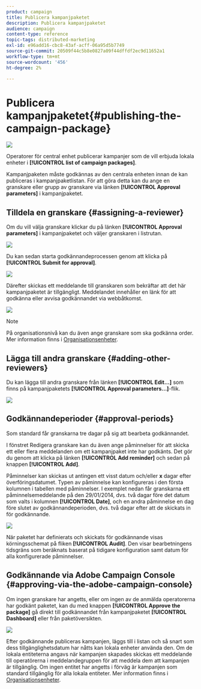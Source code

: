 ```yaml
---
product: campaign
title: Publicera kampanjpaketet
description: Publicera kampanjpaketet
audience: campaign
content-type: reference
topic-tags: distributed-marketing
exl-id: e96add16-cbc8-43af-acff-06a95d5b7749
source-git-commit: 20509f44c5b8e0827a09f44dffdf2ec9d11652a1
workflow-type: tm+mt
source-wordcount: '456'
ht-degree: 2%

---
```


# Publicera kampanjpaketet{#publishing-the-campaign-package}

![](../../assets/v7-only.svg)

Operatorer för central enhet publicerar kampanjer som de vill erbjuda lokala enheter i **[!UICONTROL list of campaign packages]**.

Kampanjpaketen måste godkännas av den centrala enheten innan de kan publiceras i kampanjpaketlistan. För att göra detta kan du ange en granskare eller grupp av granskare via länken **[!UICONTROL Approval parameters]** i kampanjpaketet.

## Tilldela en granskare {#assigning-a-reviewer}

Om du vill välja granskare klickar du på länken **[!UICONTROL Approval parameters]** i kampanjpaketet och väljer granskaren i listrutan.

![](assets/s_advuser_mkg_dist_define_valid.png)

Du kan sedan starta godkännandeprocessen genom att klicka på **[!UICONTROL Submit for approval]**.

![](assets/s_advuser_mkg_dist_valid_process.png)

Därefter skickas ett meddelande till granskaren som bekräftar att det här kampanjpaketet är tillgängligt. Meddelandet innehåller en länk för att godkänna eller avvisa godkännandet via webbåtkomst.

![](assets/s_advuser_mkg_dist_valid_process1.png)

>[!NOTE]
>
>På organisationsnivå kan du även ange granskare som ska godkänna order. Mer information finns i [Organisationsenheter](about-distributed-marketing.md#organizational-entities).

## Lägga till andra granskare {#adding-other-reviewers}

Du kan lägga till andra granskare från länken **[!UICONTROL Edit...]** som finns på kampanjpaketets **[!UICONTROL Approval parameters...]**-flik.

![](assets/s_advuser_mkg_dist_select_op_valid.png)

## Godkännandeperioder {#approval-periods}

Som standard får granskarna tre dagar på sig att bearbeta godkännandet.

I fönstret Redigera granskare kan du även ange påminnelser för att skicka ett eller flera meddelanden om ett kampanjpaket inte har godkänts. Det gör du genom att klicka på länken **[!UICONTROL Add reminder]** och sedan på knappen **[!UICONTROL Add]**.

Påminnelser kan skickas ut antingen ett visst datum och/eller **x** dagar efter överföringsdatumet. Typen av påminnelse kan konfigureras i den första kolumnen i tabellen med påminnelser. I exemplet nedan får granskarna ett påminnelsemeddelande på den 29/01/2014, dvs. två dagar före det datum som valts i kolumnen **[!UICONTROL Date]**, och en andra påminnelse en dag före slutet av godkännandeperioden, dvs. två dagar efter att de skickats in för godkännande.

![](assets/s_advuser_mkg_dist_reminder_planning.png)

När paketet har definierats och skickats för godkännande visas körningsschemat på fliken **[!UICONTROL Audit]**. Den visar bearbetningens tidsgräns som beräknats baserat på tidigare konfiguration samt datum för alla konfigurerade påminnelser.

## Godkännande via Adobe Campaign Console {#approving-via-the-adobe-campaign-console}

Om ingen granskare har angetts, eller om ingen av de anmälda operatorerna har godkänt paketet, kan du med knappen **[!UICONTROL Approve the package]** gå direkt till godkännandet från kampanjpaketet **[!UICONTROL Dashboard]** eller från paketöversikten.

![](assets/s_advuser_mkg_dist_valid_button.png)

Efter godkännande publiceras kampanjen, läggs till i listan och så snart som dess tillgänglighetsdatum har nåtts kan lokala enheter använda den. Om de lokala entiteterna angavs när kampanjen skapades skickas ett meddelande till operatörerna i meddelandegruppen för att meddela dem att kampanjen är tillgänglig. Om ingen entitet har angetts i förväg är kampanjen som standard tillgänglig för alla lokala entiteter. Mer information finns i [Organisationsenheter](about-distributed-marketing.md#organizational-entities).
